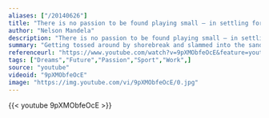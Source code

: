 ```yaml
---
aliases: ["/20140626"]
title: "There is no passion to be found playing small – in settling for a life that is less than the one you are capable of living."
author: "Nelson Mandela"
description: "There is no passion to be found playing small – in settling for a life that is less than the one you are capable of living. - Nelson Mandela quotes from GetInspired365.com"
summary: "Getting tossed around by shorebreak and slammed into the sand day after day is a rough go; Clark Little wouldn't have it any other way. In fact, for the North Shore local, it's all in a good day's work. But the Waimea addict didn't grow up snapping shots with his father's camera like so many photographers do. He instead set out to capture his longtime stomping grounds when his wife came home with a framed photograph of Waimea shorebreak, an image he figured he would be able to easily replicate. "
referenceurl: "https://www.youtube.com/watch?v=9pXMObfeOcE&feature=youtu.be"
tags: ["Dreams","Future","Passion","Sport","Work",]
source: "youtube"
videoid: "9pXMObfeOcE"
image: "https://img.youtube.com/vi/9pXMObfeOcE/0.jpg"
---
```


{{< youtube 9pXMObfeOcE >}}
